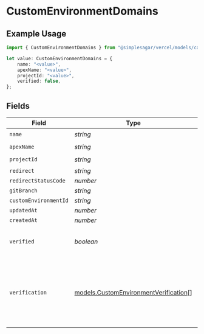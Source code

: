 # CustomEnvironmentDomains

## Example Usage

```typescript
import { CustomEnvironmentDomains } from "@simplesagar/vercel/models/canceldeploymentop.js";

let value: CustomEnvironmentDomains = {
    name: "<value>",
    apexName: "<value>",
    projectId: "<value>",
    verified: false,
};
```

## Fields

| Field                                                                                                                                                                                                                                                                                                                                                                | Type                                                                                                                                                                                                                                                                                                                                                                 | Required                                                                                                                                                                                                                                                                                                                                                             | Description                                                                                                                                                                                                                                                                                                                                                          |
| -------------------------------------------------------------------------------------------------------------------------------------------------------------------------------------------------------------------------------------------------------------------------------------------------------------------------------------------------------------------- | -------------------------------------------------------------------------------------------------------------------------------------------------------------------------------------------------------------------------------------------------------------------------------------------------------------------------------------------------------------------- | -------------------------------------------------------------------------------------------------------------------------------------------------------------------------------------------------------------------------------------------------------------------------------------------------------------------------------------------------------------------- | -------------------------------------------------------------------------------------------------------------------------------------------------------------------------------------------------------------------------------------------------------------------------------------------------------------------------------------------------------------------- |
| `name`                                                                                                                                                                                                                                                                                                                                                               | *string*                                                                                                                                                                                                                                                                                                                                                             | :heavy_check_mark:                                                                                                                                                                                                                                                                                                                                                   | N/A                                                                                                                                                                                                                                                                                                                                                                  |
| `apexName`                                                                                                                                                                                                                                                                                                                                                           | *string*                                                                                                                                                                                                                                                                                                                                                             | :heavy_check_mark:                                                                                                                                                                                                                                                                                                                                                   | N/A                                                                                                                                                                                                                                                                                                                                                                  |
| `projectId`                                                                                                                                                                                                                                                                                                                                                          | *string*                                                                                                                                                                                                                                                                                                                                                             | :heavy_check_mark:                                                                                                                                                                                                                                                                                                                                                   | N/A                                                                                                                                                                                                                                                                                                                                                                  |
| `redirect`                                                                                                                                                                                                                                                                                                                                                           | *string*                                                                                                                                                                                                                                                                                                                                                             | :heavy_minus_sign:                                                                                                                                                                                                                                                                                                                                                   | N/A                                                                                                                                                                                                                                                                                                                                                                  |
| `redirectStatusCode`                                                                                                                                                                                                                                                                                                                                                 | *number*                                                                                                                                                                                                                                                                                                                                                             | :heavy_minus_sign:                                                                                                                                                                                                                                                                                                                                                   | N/A                                                                                                                                                                                                                                                                                                                                                                  |
| `gitBranch`                                                                                                                                                                                                                                                                                                                                                          | *string*                                                                                                                                                                                                                                                                                                                                                             | :heavy_minus_sign:                                                                                                                                                                                                                                                                                                                                                   | N/A                                                                                                                                                                                                                                                                                                                                                                  |
| `customEnvironmentId`                                                                                                                                                                                                                                                                                                                                                | *string*                                                                                                                                                                                                                                                                                                                                                             | :heavy_minus_sign:                                                                                                                                                                                                                                                                                                                                                   | N/A                                                                                                                                                                                                                                                                                                                                                                  |
| `updatedAt`                                                                                                                                                                                                                                                                                                                                                          | *number*                                                                                                                                                                                                                                                                                                                                                             | :heavy_minus_sign:                                                                                                                                                                                                                                                                                                                                                   | N/A                                                                                                                                                                                                                                                                                                                                                                  |
| `createdAt`                                                                                                                                                                                                                                                                                                                                                          | *number*                                                                                                                                                                                                                                                                                                                                                             | :heavy_minus_sign:                                                                                                                                                                                                                                                                                                                                                   | N/A                                                                                                                                                                                                                                                                                                                                                                  |
| `verified`                                                                                                                                                                                                                                                                                                                                                           | *boolean*                                                                                                                                                                                                                                                                                                                                                            | :heavy_check_mark:                                                                                                                                                                                                                                                                                                                                                   | `true` if the domain is verified for use with the project. If `false` it will not be used as an alias on this project until the challenge in `verification` is completed.                                                                                                                                                                                            |
| `verification`                                                                                                                                                                                                                                                                                                                                                       | [models.CustomEnvironmentVerification](../models/customenvironmentverification.md)[]                                                                                                                                                                                                                                                                                 | :heavy_minus_sign:                                                                                                                                                                                                                                                                                                                                                   | A list of verification challenges, one of which must be completed to verify the domain for use on the project. After the challenge is complete `POST /projects/:idOrName/domains/:domain/verify` to verify the domain. Possible challenges: - If `verification.type = TXT` the `verification.domain` will be checked for a TXT record matching `verification.value`. |